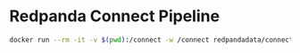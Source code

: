 # Redpanda Connect Pipeline

```bash
docker run --rm -it -v $(pwd):/connect -w /connect redpandadata/connect:4.47 streams -r shared.yaml connect1.yaml connect2.yaml
```
